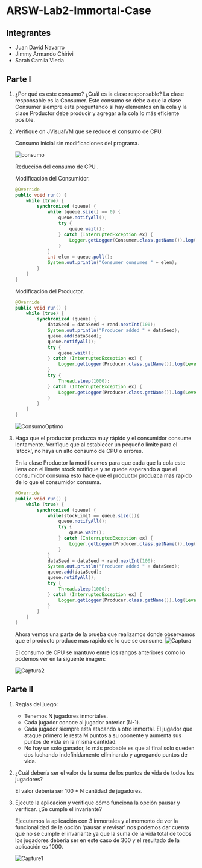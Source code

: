 # ARSW-Lab2-Immortal-Case

## Integrantes
- Juan David Navarro
- Jimmy Armando Chirivi
- Sarah Camila Vieda

## Parte I 

1. ¿Por qué es este consumo? ¿Cuál es la clase responsable?
	La clase responsable es la Consumer. Este consumo se debe a que la clase Consumer siempre esta preguntando si hay elementos en la cola y la clase Productor debe producir y agregar a la cola lo más eficiente posible.


2. Verifique on JVisualVM que se reduce el consumo de CPU.

	Consumo inicial sin modificaciones del programa.

	![consumo](https://user-images.githubusercontent.com/44879884/73458691-aa76be80-4343-11ea-9eff-c77be2b71d92.PNG)

	Reducción del consumo de CPU .

	Modificación del Consumidor.

	``` java
	@Override
    public void run() {
        while (true) {
            synchronized (queue) {
                while (queue.size() == 0) {
                    queue.notifyAll();
                    try {
                        queue.wait();
                    } catch (InterruptedException ex) {
                        Logger.getLogger(Consumer.class.getName()).log(Level.SEVERE, null, ex);
                    }
                }
                int elem = queue.poll();
                System.out.println("Consumer consumes " + elem);
            }
        }
    }	
	```
	Modificación del Productor.
	
	``` java
	@Override
    public void run() {
        while (true) {
            synchronized (queue) {
                dataSeed = dataSeed + rand.nextInt(100);
                System.out.println("Producer added " + dataSeed);
                queue.add(dataSeed);
                queue.notifyAll();
                try {
                    queue.wait();
                } catch (InterruptedException ex) {
                    Logger.getLogger(Producer.class.getName()).log(Level.SEVERE, null, ex);
                }
                try {
                    Thread.sleep(1000);
                } catch (InterruptedException ex) {
                    Logger.getLogger(Producer.class.getName()).log(Level.SEVERE, null, ex);
                }
            }
        }
    }
	```

	![ConsumoOptimo](https://user-images.githubusercontent.com/44879884/73458693-aa76be80-4343-11ea-94d4-d6a7ad3d682a.PNG)

3. Haga que el productor produzca muy rápido y el consumidor consume lentamente. Verifique que al establecer un pequeño límite para el 'stock', no haya un alto consumo de CPU o errores.

	En la clase Productor la modificamos para que cada que la cola este llena con el limete stock notifique y se quede esperando a que el consumidor consuma esto hace que el productor produzca mas rapido de lo que el consumidor consuma. 
	
	``` java
	@Override
    public void run() {
        while (true) {
            synchronized (queue) {
                while(stockLimit == queue.size()){
                    queue.notifyAll();
                    try {
                        queue.wait();
                    } catch (InterruptedException ex) {
                        Logger.getLogger(Producer.class.getName()).log(Level.SEVERE, null, ex);
                    }
                }
                dataSeed = dataSeed + rand.nextInt(100);
                System.out.println("Producer added " + dataSeed);
                queue.add(dataSeed);
                queue.notifyAll();
                try {
                    Thread.sleep(1000);
                } catch (InterruptedException ex) {
                    Logger.getLogger(Producer.class.getName()).log(Level.SEVERE, null, ex);
                }
            }
        }
    }
	```
	Ahora vemos una parte de la prueba que realizamos donde observamos que el producto produce mas rapido de lo que se consume.	![Captura](https://user-images.githubusercontent.com/44879884/73511281-22300200-43b3-11ea-91bd-a2e34aae0f02.PNG)

	El consumo de CPU se mantuvo entre los rangos anteriores como lo podemos ver en la siguente imagen:

	![Captura2](https://user-images.githubusercontent.com/44879884/73511285-25c38900-43b3-11ea-9b11-81163b9fb394.PNG)

## Parte II

1. Reglas del juego:
   - Tenemos N jugadores inmortales. 
   - Cada jugador conoce al jugador anterior (N-1).
   - Cada jugador siempre esta atacando a otro inmortal. El jugador que ataque primero le resta M puntos a su oponente y aumenta sus puntos de vida en la misma cantidad. 
   - No hay un solo ganador, lo más probable es que al final solo queden dos luchando indefinidamente eliminando y agregando puntos de vida. 
   
2. ¿Cuál debería ser el valor de la suma de los puntos de vida de todos los jugadores?
   
   El valor debería ser 100 * N cantidad de jugadores.
   
3. Ejecute la aplicación y verifique cómo funciona la opción pausar y verificar. ¿Se cumple el invariante?
   
   Ejecutamos la aplicación con 3 inmortales y al momento de ver la funcionalidad de la opción 'pausar y revisar' nos podemos dar cuenta que no se cumple el invariante ya que la suma de la vida total de todos los jugadores deberia ser en este caso de 300 y el resultado de la aplicación es 1000.
   
   ![Capture1](https://user-images.githubusercontent.com/48154086/73752599-3e270100-472f-11ea-8abe-882f51f58d80.PNG)
   
   
   
 
